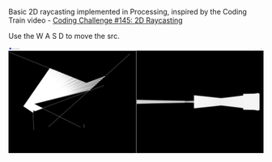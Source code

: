 Basic 2D raycasting implemented in Processing, inspired by the Coding Train video - [Coding Challenge #145: 2D Raycasting](https://www.youtube.com/watch?v=TOEi6T2mtHo)

Use the W A S D to move the src. 

![](RayCasting_Screenshot.png)
